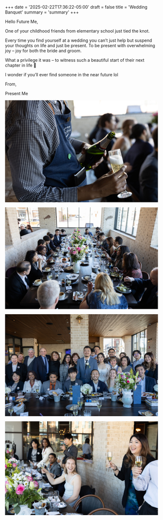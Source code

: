 +++
date = '2025-02-22T17:36:22-05:00'
draft = false
title = 'Wedding Banquet'
summary = 'summary'
+++

Hello Future Me,

One of your childhood friends from elementary school just tied the knot.

Every time you find yourself at a wedding you can’t just help but suspend your thoughts on life and just be present. To be present with overwhelming joy – joy for both the bride and groom.

What a privilege it was – to witness such a beautiful start of their next chapter in life 🙂

I wonder if you’ll ever find someone in the near future lol

From,

Present Me

![alt](assets/1.jpg)

![alt](assets/2.jpg)

![alt](assets/3.jpg)

![alt](assets/4.jpg)
